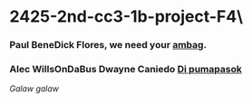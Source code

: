 # 2425-2nd-cc3-1b-project-F4\

### Paul BeneDick Flores, we need your <ins>ambag</ins>.
### Alec WillsOnDaBus Dwayne Caniedo <ins>Di pumapasok</ins>


*Galaw galaw*
